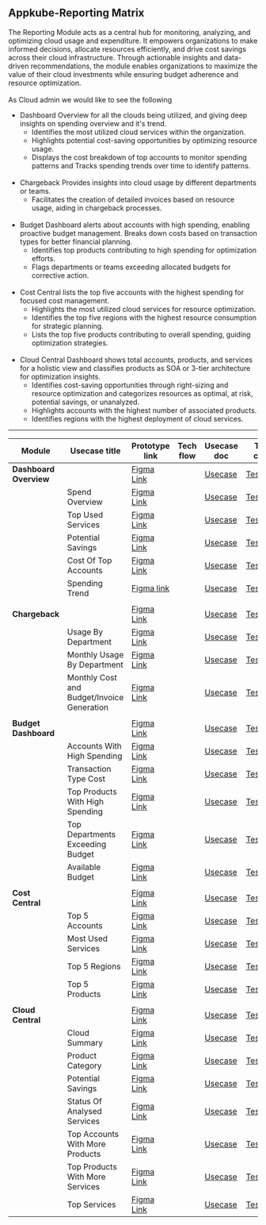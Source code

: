  Appkube-Reporting Matrix
 ---------------------------

 The Reporting Module acts as a central hub for monitoring, analyzing, and optimizing cloud usage and expenditure. It empowers organizations to make informed decisions, allocate resources efficiently, and drive cost savings across their cloud infrastructure. Through actionable insights and data-driven recommendations, the module enables organizations to maximize the value of their cloud investments while ensuring budget adherence and resource optimization.<br>
 <br>
  As Cloud admin we would like to see the following<br>
 - Dashboard Overview for all the clouds being utilized, and giving deep insights on spending overview and it's trend.<br>
   - Identifies the most utilized cloud services within the organization.<br>
   - Highlights potential cost-saving opportunities by optimizing resource usage.<br>
   - Displays the cost breakdown of top accounts to monitor spending patterns and Tracks spending trends over time to identify patterns. <br>
   <br>
- Chargeback Provides insights into cloud usage by different departments or teams.<br>
   - Facilitates the creation of detailed invoices based on resource usage, aiding in chargeback processes.<br>
   <br>
- Budget Dashboard alerts about accounts with high spending, enabling proactive budget management. Breaks down costs based on transaction types for better financial planning.<br>
  - Identifies top products contributing to high spending for optimization efforts.<br>
  - Flags departments or teams exceeding allocated budgets for corrective action.<br>
  <br>
- Cost Central lists the top five accounts with the highest spending for focused cost management.<br>
  -  Highlights the most utilized cloud services for resource optimization.<br>
  -  Identifies the top five regions with the highest resource consumption for strategic planning.<br>
  - Lists the top five products contributing to overall spending, guiding optimization strategies.
  <br>
- Cloud Central Dashboard shows total accounts, products, and services for a holistic view and classifies products as SOA or 3-tier architecture for optimization insights.<br>
    - Identifies cost-saving opportunities through right-sizing and resource optimization and categorizes resources as optimal, at risk, potential savings, or unanalyzed.
    - Highlights accounts with the highest number of associated products.
    - Identifies regions with the highest deployment of cloud services. 

 - ----------------------------------------------------------
|Module|Usecase title|Prototype link|Tech flow|Usecase doc|Test case|
|------|-------------|--------------|---------|-----------|---------|
**Dashboard Overview**||[Figma Link](https://www.figma.com/proto/dlkcEDolt9QlU3E7qxB4sC/Reporting-Module-Prototype?type=design&node-id=29478-43993&t=raZWeZBn767mEDUn-0&scaling=scale-down&page-id=29478%3A37045)||[Usecase](https://github.com/AppkubeCloud/appkube-usecases-doc/blob/main/Reporting/Use%20cases/Dashboard/Dashboard%20Overview-UC.md)|[Testcase](https://github.com/AppkubeCloud/appkube-usecases-doc/blob/main/Reporting/Test%20cases/Dasboard/dashboard%20Overview-TC.md)|
||Spend Overview|[Figma Link](https://www.figma.com/proto/dlkcEDolt9QlU3E7qxB4sC/Reporting-Module-Prototype?page-id=29478%3A37045&node-id=33853-4923&starting-point-node-id=29478%3A43993&scaling=min-zoom&show-proto-sidebar=1&mode=design&t=5bV68rUMF1HAmNgv-1)||[Usecase](https://github.com/AppkubeCloud/appkube-usecases-doc/blob/main/Reporting/Use%20cases/Dashboard/Spending%20Overview-UC.md)|[Testcase](https://github.com/AppkubeCloud/appkube-usecases-doc/blob/main/Reporting/Test%20cases/Dasboard/Spending%20Overview-TC.md)|
||Top Used Services|[Figma Link](https://www.figma.com/proto/dlkcEDolt9QlU3E7qxB4sC/Reporting-Module-Prototype?page-id=29478%3A37045&node-id=33853-5741&starting-point-node-id=33853%3A5741&scaling=min-zoom&show-proto-sidebar=1&mode=design&t=5bV68rUMF1HAmNgv-1)||[Usecase](https://github.com/AppkubeCloud/appkube-usecases-doc/blob/main/Reporting/Use%20cases/Dashboard/Top%20Used%20Services-UC.md)|[Testcase](https://github.com/AppkubeCloud/appkube-usecases-doc/blob/main/Reporting/Test%20cases/Dasboard/Top%20Used%20services-TC.md)|
||Potential Savings|[Figma Link](https://www.figma.com/proto/dlkcEDolt9QlU3E7qxB4sC/Reporting-Module-Prototype?page-id=29478%3A37045&type=design&node-id=33853-6682&viewport=-4%2C-716%2C0.08&t=wF2nvVJfG5TWnDzx-1&scaling=min-zoom&starting-point-node-id=33853%3A6626&show-proto-sidebar=1&mode=design)||[Usecase](https://github.com/AppkubeCloud/appkube-usecases-doc/blob/main/Reporting/Use%20cases/Dashboard/Potential%20Savings-UC.md)|[Testcase](https://github.com/AppkubeCloud/appkube-usecases-doc/blob/main/Reporting/Test%20cases/Dasboard/Potential%20Savings-TC.md)|
||Cost Of Top Accounts|[Figma Link](https://www.figma.com/proto/dlkcEDolt9QlU3E7qxB4sC/Reporting-Module-Prototype?page-id=29478%3A37045&type=design&node-id=33853-8054&viewport=-4%2C-716%2C0.08&t=wF2nvVJfG5TWnDzx-1&scaling=min-zoom&starting-point-node-id=33853%3A8054&show-proto-sidebar=1&mode=design)||[Usecase](https://github.com/AppkubeCloud/appkube-usecases-doc/blob/main/Reporting/Use%20cases/Dashboard/Cost%20Of%20Top%20Acc-UC.md)|[Testcase](https://github.com/AppkubeCloud/appkube-usecases-doc/blob/main/Reporting/Test%20cases/Dasboard/Cost%20Of%20Top%20Acc-TC.md)|
||Spending Trend|[Figma link](https://www.figma.com/proto/dlkcEDolt9QlU3E7qxB4sC/Reporting-Module-Prototype?page-id=29478%3A37045&type=design&node-id=33853-8896&viewport=-4%2C-716%2C0.08&t=wF2nvVJfG5TWnDzx-1&scaling=min-zoom&starting-point-node-id=33853%3A8896&show-proto-sidebar=1&mode=design)||[Usecase](https://github.com/AppkubeCloud/appkube-usecases-doc/blob/main/Reporting/Use%20cases/Dashboard/Spending%20Trend-UC.md)|[Testcase](https://github.com/AppkubeCloud/appkube-usecases-doc/blob/main/Reporting/Test%20cases/Dasboard/Spending%20Trend-TC.md)|
|||||||
**Chargeback**||[Figma Link](https://www.figma.com/proto/dlkcEDolt9QlU3E7qxB4sC/Reporting-Module-Prototype?type=design&node-id=29560-31252&t=raZWeZBn767mEDUn-0&scaling=scale-down&page-id=29560%3A30876&starting-point-node-id=29560%3A31252)||[Usecase](https://github.com/AppkubeCloud/appkube-usecases-doc/blob/main/Reporting/Use%20cases/Chargeback/Chargeback%20Overview-UC.md)|[Testcase](https://github.com/AppkubeCloud/appkube-usecases-doc/blob/main/Reporting/Test%20cases/Chargeback/Chargeback%20Dashboard%20Overview..md)|
||Usage By Department|[Figma Link](https://www.figma.com/proto/dlkcEDolt9QlU3E7qxB4sC/Reporting-Module-Prototype?page-id=29560%3A30876&type=design&node-id=33865-29041&viewport=993%2C189%2C0.04&t=K57dmrManPa2Istd-1&scaling=min-zoom&starting-point-node-id=33865%3A29041&show-proto-sidebar=1&mode=design)||[Usecase](https://github.com/AppkubeCloud/appkube-usecases-doc/blob/main/Reporting/Use%20cases/Chargeback/Usage%20By%20Department-UC.md)|[Testcase](https://github.com/AppkubeCloud/appkube-usecases-doc/blob/main/Reporting/Test%20cases/Chargeback/Usage%20By%20Dept-TC.md)|
||Monthly Usage By Department|[Figma Link](https://www.figma.com/proto/dlkcEDolt9QlU3E7qxB4sC/Reporting-Module-Prototype?page-id=29560%3A30876&type=design&node-id=33865-29084&viewport=993%2C189%2C0.04&t=K57dmrManPa2Istd-1&scaling=min-zoom&starting-point-node-id=33865%3A29084&show-proto-sidebar=1&mode=design)||[Usecase](https://github.com/AppkubeCloud/appkube-usecases-doc/blob/main/Reporting/Use%20cases/Chargeback/Monthly%20Usage%20By%20Department-UC.md)|[Testcase](https://github.com/AppkubeCloud/appkube-usecases-doc/blob/main/Reporting/Test%20cases/Chargeback/Monthly%20Usage%20By%20Dept-TC.md)|
||Monthly Cost and Budget/Invoice Generation|[Figma Link](https://www.figma.com/proto/dlkcEDolt9QlU3E7qxB4sC/Reporting-Module-Prototype?page-id=29560%3A30876&type=design&node-id=33865-29133&viewport=993%2C189%2C0.04&t=K57dmrManPa2Istd-1&scaling=scale-down&starting-point-node-id=33865%3A29133&show-proto-sidebar=1&mode=design)||[Usecase](https://github.com/AppkubeCloud/appkube-usecases-doc/blob/main/Reporting/Use%20cases/Chargeback/Monthly%20Cost%20-%20Invoice%20Generation-UC.md)|[Testcase](https://github.com/AppkubeCloud/appkube-usecases-doc/blob/main/Reporting/Test%20cases/Chargeback/Monthly%20Cost-Invoice%20Generation-TC.md)|
|||||||
**Budget Dashboard**||[Figma Link](https://www.figma.com/proto/dlkcEDolt9QlU3E7qxB4sC/Reporting-Module-Prototype?type=design&node-id=29494-50186&t=raZWeZBn767mEDUn-0&scaling=scale-down&page-id=29494%3A50138&starting-point-node-id=29494%3A50186)||[Usecase](https://github.com/AppkubeCloud/appkube-usecases-doc/blob/main/Reporting/Use%20cases/Budget/Budget%20Overview-UC.md)|[Testcase](https://github.com/AppkubeCloud/appkube-usecases-doc/blob/main/Reporting/Test%20cases/Budget/Budget%20Dashboard-TC.md)|
||Accounts With High Spending|[Figma Link](https://www.figma.com/proto/dlkcEDolt9QlU3E7qxB4sC/Reporting-Module-Prototype?page-id=29494%3A50138&type=design&node-id=33899-13424&viewport=726%2C-936%2C0.06&t=Wr1zVsjaqTu9GvHr-1&scaling=scale-down&starting-point-node-id=33899%3A13424&show-proto-sidebar=1&mode=design)||[Usecase](https://github.com/AppkubeCloud/appkube-usecases-doc/blob/main/Reporting/Use%20cases/Budget/Top%20Acc%20With%20High%20Spending-UC.md)|[Testcase](https://github.com/AppkubeCloud/appkube-usecases-doc/blob/main/Reporting/Test%20cases/Budget/Top%20Acc%20With%20High%20Spending-TC.md)|
||Transaction Type Cost|[Figma Link](https://www.figma.com/proto/dlkcEDolt9QlU3E7qxB4sC/Reporting-Module-Prototype?page-id=29494%3A50138&type=design&node-id=33970-9757&viewport=726%2C-936%2C0.06&t=Wr1zVsjaqTu9GvHr-1&scaling=scale-down&starting-point-node-id=33970%3A9757&show-proto-sidebar=1&mode=design)||[Usecase](https://github.com/AppkubeCloud/appkube-usecases-doc/blob/main/Reporting/Use%20cases/Budget/Transaction%20Type%20Cost-UC.md)|[Testcase](https://github.com/AppkubeCloud/appkube-usecases-doc/blob/main/Reporting/Test%20cases/Budget/Transaction%20Type%20Cost-TC.md)|
||Top Products With High Spending|[Figma Link](https://www.figma.com/proto/dlkcEDolt9QlU3E7qxB4sC/Reporting-Module-Prototype?page-id=29494%3A50138&type=design&node-id=33899-15111&viewport=726%2C-936%2C0.06&t=Wr1zVsjaqTu9GvHr-1&scaling=scale-down&starting-point-node-id=33899%3A15111&show-proto-sidebar=1&mode=design)||[Usecase](https://github.com/AppkubeCloud/appkube-usecases-doc/blob/main/Reporting/Use%20cases/Budget/Top%20Products%20With%20High%20Spending-UC.md)|[Testcase](https://github.com/AppkubeCloud/appkube-usecases-doc/blob/main/Reporting/Test%20cases/Budget/Top%20Products%20With%20High%20Spending-TC.md)|
||Top Departments Exceeding Budget|[Figma Link](https://www.figma.com/proto/dlkcEDolt9QlU3E7qxB4sC/Reporting-Module-Prototype?page-id=29494%3A50138&type=design&node-id=33899-15469&viewport=726%2C-936%2C0.06&t=Wr1zVsjaqTu9GvHr-1&scaling=scale-down&starting-point-node-id=33899%3A15469&show-proto-sidebar=1&mode=design)||[Usecase](https://github.com/AppkubeCloud/appkube-usecases-doc/blob/main/Reporting/Use%20cases/Budget/Top%20Dept%20Exceeding%20Budget-UC.md)|[Testcase](https://github.com/AppkubeCloud/appkube-usecases-doc/blob/main/Reporting/Test%20cases/Budget/Top%20Dept%20Exceeding%20Budget-TC.md)|
||Available Budget|[Figma Link](https://www.figma.com/proto/dlkcEDolt9QlU3E7qxB4sC/Reporting-Module-Prototype?page-id=29494%3A50138&type=design&node-id=33923-6752&viewport=726%2C-936%2C0.06&t=Wr1zVsjaqTu9GvHr-1&scaling=scale-down&starting-point-node-id=33923%3A6752&show-proto-sidebar=1&mode=design)||[Usecase](https://github.com/AppkubeCloud/appkube-usecases-doc/blob/main/Reporting/Use%20cases/Budget/Available%20Budgets-UC.md)|[Testcase](https://github.com/AppkubeCloud/appkube-usecases-doc/blob/main/Reporting/Test%20cases/Budget/Available%20Budget-TC.md)|
|||||||
**Cost Central**||[Figma Link](https://www.figma.com/proto/dlkcEDolt9QlU3E7qxB4sC/Reporting-Module-Prototype?page-id=29465%3A20833&type=design&node-id=29494-29102&viewport=38%2C302%2C0.02&t=kHHSXj6QatGm37Bu-1&scaling=scale-down-width&starting-point-node-id=29494%3A29102&mode=design)||[Usecase](https://github.com/AppkubeCloud/appkube-usecases-doc/blob/main/Reporting/Use%20cases/Cost%20Central/Cost%20Central%20Overview-UC.md)|[Testcase](https://github.com/AppkubeCloud/appkube-usecases-doc/blob/main/Reporting/Test%20cases/Cost%20Central%20/Cost%20Central%20Dashboard-TC.md)|
||Top 5 Accounts|[Figma Link](https://www.figma.com/proto/dlkcEDolt9QlU3E7qxB4sC/Reporting-Module-Prototype?page-id=29465%3A20833&type=design&node-id=33861-10488&viewport=-1681%2C-1748%2C0.29&t=aM39nXszLLXbGFiC-1&scaling=scale-down-width&starting-point-node-id=33861%3A10488)||[Usecase](https://github.com/AppkubeCloud/appkube-usecases-doc/tree/main/Reporting/Use%20cases/Cost%20Central)|[Testcase](https://github.com/AppkubeCloud/appkube-usecases-doc/blob/main/Reporting/Test%20cases/Cost%20Central%20/Top%205%20Acc-TC.md)|
||Most Used Services|[Figma Link](https://www.figma.com/proto/dlkcEDolt9QlU3E7qxB4sC/Reporting-Module-Prototype?page-id=29465%3A20833&type=design&node-id=33861-12224&viewport=-2251%2C-1116%2C0.19&t=QsecBEQJtJQbZ4ch-1&scaling=scale-down-width&starting-point-node-id=33861%3A12224&mode=design)||[Usecase](https://github.com/AppkubeCloud/appkube-usecases-doc/blob/main/Reporting/Use%20cases/Cost%20Central/Most%20Used%20Services-UC.md)|[Testcase](https://github.com/AppkubeCloud/appkube-usecases-doc/blob/main/Reporting/Test%20cases/Cost%20Central%20/Most%20Used%20Services-TC.md)|
||Top 5 Regions|[Figma Link](https://www.figma.com/proto/dlkcEDolt9QlU3E7qxB4sC/Reporting-Module-Prototype?page-id=29465%3A20833&type=design&node-id=33861-13481&viewport=-1031%2C-1558%2C0.16&t=ro06L18GlEK7DNG1-1&scaling=scale-down-width&starting-point-node-id=33861%3A13481)||[Usecase](https://github.com/AppkubeCloud/appkube-usecases-doc/blob/main/Reporting/Use%20cases/Cost%20Central/Top%205%20Regions-UC.md)|[Testcase](https://github.com/AppkubeCloud/appkube-usecases-doc/blob/main/Reporting/Test%20cases/Cost%20Central%20/Top%205%20Regions-TC.md)|
||Top 5 Products|[Figma Link](https://www.figma.com/proto/dlkcEDolt9QlU3E7qxB4sC/Reporting-Module-Prototype?page-id=29465%3A20833&type=design&node-id=33861-15187&viewport=-2141%2C-1806%2C0.17&t=DLyHWLXUcBlHM0Sg-1&scaling=scale-down-width&starting-point-node-id=33861%3A15187)||[Usecase](https://github.com/AppkubeCloud/appkube-usecases-doc/blob/main/Reporting/Use%20cases/Cost%20Central/Top%205%20Products-UC.md)|[Testcase](https://github.com/AppkubeCloud/appkube-usecases-doc/blob/main/Reporting/Test%20cases/Cost%20Central%20/Top%205%20Products-TC.md)|
|||||||
**Cloud Central**||[Figma Link](https://www.figma.com/proto/dlkcEDolt9QlU3E7qxB4sC/Reporting-Module-Prototype?page-id=32789%3A1794&type=design&node-id=32817-11754&viewport=152%2C-43%2C0.06&t=Rqeoc5WM31s0K1aa-1&scaling=min-zoom&starting-point-node-id=32817%3A11754&mode=design)||[Usecase](https://github.com/AppkubeCloud/appkube-usecases-doc/blob/main/Reporting/Use%20cases/Cloud%20Central/overview%20Use%20Case%201%20(1).md)|[Testcase](https://github.com/AppkubeCloud/appkube-usecases-doc/blob/main/Reporting/Test%20cases/Cloud%20Central/Cloud%20Central%20Dashboard%201.md)|
||Cloud Summary|[Figma Link](https://www.figma.com/proto/Ag0Gx1h5D0NotDY6pAqlxp/cloud-central?page-id=218%3A61579&type=design&node-id=218-97262&viewport=596%2C1042%2C0.08&t=smR7fAbFkxV47jWR-1&scaling=min-zoom&starting-point-node-id=218%3A97262&mode=design)||[Usecase](https://github.com/AppkubeCloud/appkube-usecases-doc/blob/main/Reporting/Use%20cases/Cloud%20Central/Use%20Case%20Of%20Cloud%20Summary%20-%20Copy%20(1).md)|[Testcase](https://github.com/AppkubeCloud/appkube-usecases-doc/blob/main/Reporting/Test%20cases/Cloud%20Central/Cloud%20Summary-TC.md)|
||Product Category|[Figma Link](https://www.figma.com/proto/Ag0Gx1h5D0NotDY6pAqlxp/cloud-central?page-id=218%3A61579&type=design&node-id=218-109110&viewport=2786%2C-3697%2C0.26&t=kFvQG54enZJUFMi7-1&scaling=scale-down-width&starting-point-node-id=218%3A109110&mode=design)||[Usecase](https://github.com/AppkubeCloud/appkube-usecases-doc/blob/main/Reporting/Use%20cases/Cloud%20Central/Use%20Case%20Of%20Product%20category%201%20(1).md)|[Testcase](https://github.com/AppkubeCloud/appkube-usecases-doc/blob/main/Reporting/Test%20cases/Cloud%20Central/Product%20Category-TC.md)|
||Potential Savings|[Figma Link](https://www.figma.com/proto/Ag0Gx1h5D0NotDY6pAqlxp/cloud-central?page-id=218%3A61579&type=design&node-id=218-111097&viewport=2352%2C2835%2C0.19&t=CaM9eXky5XnVPD8P-1&scaling=scale-down-width&starting-point-node-id=218%3A111097&mode=design)||[Usecase](https://github.com/AppkubeCloud/appkube-usecases-doc/blob/main/Reporting/Use%20cases/Cloud%20Central/Use%20Case%20of%20the%20Potential%20Savings%201%20(1).md)|[Testcase](https://github.com/AppkubeCloud/appkube-usecases-doc/blob/main/Reporting/Test%20cases/Cloud%20Central/Potential%20Savings%20TC%20Cloud%20Central%20Dashboard%201.md)|
||Status Of Analysed Services|[Figma Link](https://www.figma.com/proto/Ag0Gx1h5D0NotDY6pAqlxp/cloud-central?page-id=218%3A61579&type=design&node-id=218-111127&viewport=3006%2C6640%2C0.28&t=V1IrCAYBz8N57bwO-1&scaling=scale-down-width&starting-point-node-id=218%3A111127&mode=design)||[Usecase](https://github.com/AppkubeCloud/appkube-usecases-doc/blob/main/Reporting/Use%20cases/Cloud%20Central/Use%20Case%20Of%20Status%20of%20Analysed%20Services%201%20(1).md)|[Testcase](https://github.com/AppkubeCloud/appkube-usecases-doc/blob/main/Reporting/Test%20cases/Cloud%20Central/Status%20of%20Analysed%20Services%20TC%20Cloud%20Central%20Dashboard.%201.md)|
||Top Accounts With More Products|[Figma Link](https://www.figma.com/proto/Ag0Gx1h5D0NotDY6pAqlxp/cloud-central?page-id=218%3A61579&type=design&node-id=218-141389&viewport=3006%2C6640%2C0.28&t=V1IrCAYBz8N57bwO-1&scaling=scale-down-width&starting-point-node-id=218%3A141389&mode=design)||[Usecase](https://github.com/AppkubeCloud/appkube-usecases-doc/blob/main/Reporting/Use%20cases/Cloud%20Central/Top%20Accounts%20with%20More%20Products%20(1).md)|[Testcase](https://github.com/AppkubeCloud/appkube-usecases-doc/blob/main/Reporting/Test%20cases/Cloud%20Central/Top%20Acc%20With%20More%20Products-TC.md)|
||Top Products With More Services|[Figma Link](https://www.figma.com/proto/Ag0Gx1h5D0NotDY6pAqlxp/cloud-central?page-id=218%3A61579&type=design&node-id=218-152058&viewport=3006%2C6640%2C0.28&t=V1IrCAYBz8N57bwO-1&scaling=scale-down-width&starting-point-node-id=218%3A152058&mode=design)||[Usecase](https://github.com/AppkubeCloud/appkube-usecases-doc/blob/main/Reporting/Use%20cases/Cloud%20Central/Use%20Case%20Of%20Top%20Products%201%20(1).md)|[Testcase](https://github.com/AppkubeCloud/appkube-usecases-doc/blob/main/Reporting/Test%20cases/Cloud%20Central/Top%20Products%20With%20More%20Services%20TC%201.md)|
||Top Services|[Figma Link](https://www.figma.com/proto/Ag0Gx1h5D0NotDY6pAqlxp/cloud-central?page-id=218%3A61579&type=design&node-id=218-154308&viewport=3006%2C6640%2C0.28&t=V1IrCAYBz8N57bwO-1&scaling=scale-down-width&starting-point-node-id=218%3A154308&mode=design)||[Usecase](https://github.com/AppkubeCloud/appkube-usecases-doc/blob/main/Reporting/Use%20cases/Cloud%20Central/Use%20Case%20of%20Top%20Services%201%20(1).md)|[Testcase](https://github.com/AppkubeCloud/appkube-usecases-doc/blob/main/Reporting/Test%20cases/Cloud%20Central/Top%20Used%20Services.md)|

